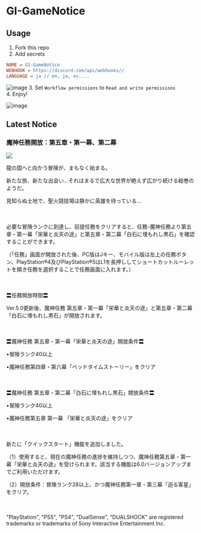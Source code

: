 # GI-GameNotice

## Usage
1. Fork this repo
2. Add secrets
```ini
NAME = GI-GameNotice
WEBHOOK = https://discord.com/api/webhooks//
LANGUAGE = ja // en, ja, es....
```
![image](https://github.com/c2t-r/GI-GameNotice/assets/80561604/63d8a4f2-9ec2-49d7-a637-44d728b2f945)
3. Set `Workflow permissions` to `Read and write permissions`  
4. Enjoy!

![image](https://github.com/c2t-r/GI-GameNotice/assets/80561604/24ec6182-cd99-4969-ab59-1d65c886077a)

## Latest Notice
<start>

### 魔神任務開放：第五章・第一幕、第二幕
<img src="https://sdk.hoyoverse.com/upload/ann/2024/08/19/d929e9508a0306d9184cfcc73ab37cb4_6199791288482854874.jpg">
<p style="white-space: pre-wrap;">龍の国へと向かう冒険が、まもなく始まる。</p><p style="white-space: pre-wrap;">新たな旅、新たな出会い…それはまるで広大な世界が絶えず広がり続ける絵巻のようだ。</p><p style="white-space: pre-wrap;">見知らぬ土地で、聖火競技場は静かに英雄を待っている…</p><p style="white-space: pre-wrap; min-height: 1.5em;"></p><p style="white-space: pre-wrap;">必要な冒険ランクに到達し、前提任務をクリアすると、任務-魔神任務より第五章・第一幕「栄華と炎天の途」と第五章・第二幕「白石に埋もれし黒石」を確認することができます。</p><p style="white-space: pre-wrap;">（「任務」画面が開放された後、PC版はJキー、モバイル版は左上の任務ボタン、PlayStation®4及びPlayStation®5はL1を長押ししてショートカットルーレットを開き任務を選択することで任務画面に入れます。）</p><p style="white-space: pre-wrap; min-height: 1.5em;"></p><p style="white-space: pre-wrap;">〓任務開放時間〓</p><p style="white-space: pre-wrap;">Ver.5.0更新後、魔神任務 第五章・第一幕「栄華と炎天の途」と第五章・第二幕「白石に埋もれし黒石」が開放されます。</p><p style="white-space: pre-wrap; min-height: 1.5em;"></p><p style="white-space: pre-wrap;">〓魔神任務 第五章・第一幕「栄華と炎天の途」開放条件〓</p><p style="white-space: pre-wrap;">•冒険ランク40以上</p><p style="white-space: pre-wrap;">•魔神任務第四章・第六幕「ベッドタイムストーリー」をクリア</p><p style="white-space: pre-wrap; min-height: 1.5em;"></p><p style="white-space: pre-wrap;">〓魔神任務 第五章・第二幕「白石に埋もれし黒石」開放条件〓</p><p style="white-space: pre-wrap;">•冒険ランク40以上</p><p style="white-space: pre-wrap;">•魔神任務第五章 第一幕 「栄華と炎天の途」をクリア</p><p style="white-space: pre-wrap; min-height: 1.5em;"></p><p style="white-space: pre-wrap;">新たに「クイックスタート」機能を追加しました。</p><p style="white-space: pre-wrap;">（1）使用すると、現在の魔神任務の進捗を維持しつつ、魔神任務第五章・第一幕「栄華と炎天の途」を受けられます。該当する機能は6.0バージョンアップまでご利用いただけます。</p><p style="white-space: pre-wrap;">（2）開放条件：冒険ランク28以上、かつ魔神任務第一章・第三幕「迫る客星」をクリア。</p><p style="white-space: pre-wrap; min-height: 1.5em;"></p><p style="white-space: pre-wrap;">"PlayStation", "PS5", "PS4", "DualSense", "DUALSHOCK" are registered trademarks or trademarks of Sony Interactive Entertainment Inc.</p>

<end>
